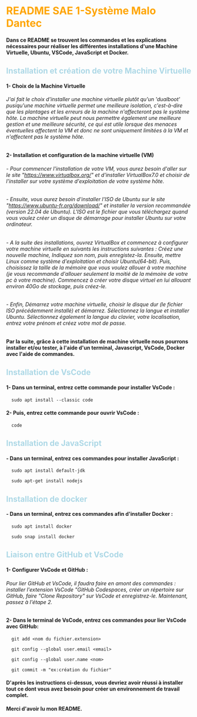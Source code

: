 # <span style = "color : orange">README SAE 1-Système Malo Dantec</span>

#### Dans ce README se trouvent les commandes et les explications nécessaires pour réaliser les différentes installations d'une Machine Virtuelle, Ubuntu, VSCode, JavaScript et Docker.

## <span style = "color : lightblue">Installation et création de votre Machine Virtuelle</span> ##
#### 1- Choix de la Machine Virtuelle 

###### J'ai fait le choix d'installer une machine virtuelle plutôt qu'un 'dualboot' pusiqu'une machine virtuelle permet une meilleure isolation, c'est-à-dire que les plantages et les erreurs de la machine n'affecteront pas le système hôte. La machine virtuelle peut nous permettre également une meilleure gestion et une meilleure sécurité, ce qui est utile lorsque des menaces éventuelles affectent la VM et donc ne sont uniquement limitées à la VM et n'affectent pas le système hôte.

#### 2- Installation et configuration de la machine virtuelle (VM)

###### - Pour commencer l'installation de votre VM, vous aurez besoin d'aller sur le site "https://www.virtualbox.org/" et d'installer VirtualBox7.0 et choisir de l'installer sur votre système d'exploitation de votre système hôte. 
###### - Ensuite, vous aurez besoin d'installer l'ISO de Ubuntu sur le site "https://www.ubuntu-fr.org/download/" et installer la version recommandée (version 22.04 de Ubuntu). L'ISO est le fichier que vous téléchargez quand vous voulez créer un disque de démarrage pour installer Ubuntu sur votre ordinateur.
###### - A la suite des installations, ouvrez VirtualBox et commencez à configurer votre machine virtuelle en suivants les instructions suivantes : Créez une nouvelle machine, Indiquez son nom, puis enregistez-la. Ensuite, mettre Linux comme système d'exploitation et choisir Ubuntu(64-bit). Puis, choisissez la taille de la mémoire que vous voulez allouer à votre machine (je vous recommande d'allouer seulement la moitié de la mémoire de votre pc à votre machine). Commencez à créer votre disque virtuel en lui allouant environ 40Go de stockage, puis créez-le.
###### - Enfin, Démarrez votre machine virtuelle, choisir le disque dur (le fichier ISO précédemment installé) et démarrez. Sélectionnez la langue et installer Ubuntu. Sélectionnez également la langue du clavier, votre localisation, entrez votre prénom et créez votre mot de passe.

#### Par la suite, grâce à cette installation de machine virtuelle nous pourrons installer et/ou tester, à l'aide d'un terminal, Javascript, VsCode, Docker avec l'aide de commandes.  

## <span style = "color : lightblue">Installation de VsCode</span>
#### 1- Dans un terminal, entrez cette commande pour installer VsCode :

```
  sudo apt install --classic code
```

#### 2- Puis, entrez cette commande pour ouvrir VsCode :

```
  code
```

## <span style = "color : lightblue">Installation de JavaScript</span>
#### - Dans un terminal, entrez ces commandes pour installer JavaScript :

```
  sudo apt install default-jdk
```

```
  sudo apt-get install nodejs
```

## <span style = "color : lightblue">Installation de docker</span>
#### - Dans un terminal, entrez ces commandes afin d'installer Docker :

```
  sudo apt install docker
```

```
  sudo snap install docker
```

## <span style = "color : lightblue">Liaison entre GitHub et VsCode</span>
#### 1- Configurer VsCode et GitHub :

###### Pour lier GitHub et VsCode, il faudra faire en amont des commandes : installer l'extension VsCode "GitHub Codespaces, créer un répertoire sur GitHub, faire "Clone Repository" sur VsCode et enregistrez-le. Maintenant, passez à l'étape 2.

#### 2- Dans le terminal de VsCode, entrez ces commandes pour lier VsCode avec GitHub:

```
  git add <nom du fichier.extension>
```

```
  git config --global user.email <email>
```

```
  git config --global user.name <nom>
```

```
  git commit -m "ex:création du fichier"
```
#### D'après les instructions ci-dessus, vous devriez avoir réussi à installer tout ce dont vous avez besoin pour créer un environnement de travail complet.
#### Merci d'avoir lu mon README.
